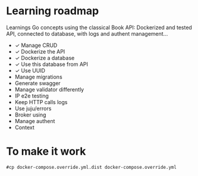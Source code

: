 # Learning roadmap
Learnings Go concepts using the classical Book API: Dockerized and tested API, connected to database, with logs and authent management...

- ✓ Manage CRUD
- ✓ Dockerize the API
- ✓ Dockerize a database
- ✓ Use this database from API
- ✓ Use UUID
- Manage migrations
- Generate swagger
- Manage validator differently
- IP e2e testing
- Keep HTTP calls logs
- Use juju/errors
- Broker using
- Manage authent
- Context

# To make it work
```
#cp docker-compose.override.yml.dist docker-compose.override.yml
```

